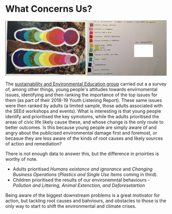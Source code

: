 # What Concerns Us?

![image of concerns postcard](/images/TopConcerns01.png)

The [sustainability and Environmental Education group](https://se-ed.co.uk/edu/) carried out a a survey of, among other things, young people's attitudes towards envirnomental issues, identifying and then ranking the importance of the top issues for them (as part of their 2018-19 Youth Listening Report). These same issues were then ranked by adults (a limited sample, those adults associated with the SEEd workshops and events). What is interesting is that young people identify and prioritised the key symotoms, while the adults prioritised the areas of civic life likely cause these, and whose change is the only route to better outcomes. Is this because young people are simply aware of and angry about the publicised environmental damage first and foremost, or becasue they are less aware of the kinds of root causes and likely sources of action and remediation?

There is not enough data to answer this, but the difference in prioirties is worthy of note.
 - Adults prioritised *Humans existance and ignorance* and *Changing Business Operations* (*Plastics and Single Use Items* coming in third).
 - Children prioritised the results of our environemntal behaviours - *Pollution and Littering, Animal Extenction, and Deforesetartion*

Being aware of the biggest downstream problems is a great motivator for action, but tackling root causes and bahviours, and obstacles to those is the only way to start to shift the environmental and climate crises.
